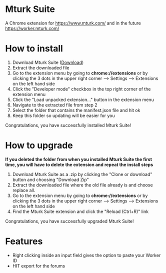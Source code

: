 # Mturk Suite
A Chrome extension for https://www.mturk.com/ and in the future https://worker.mturk.com/

# How to install
1. Download Mturk Suite ([Download](https://github.com/Kadauchi/mturk-suite/archive/master.zip))
2. Extract the downloaded file
3. Go to the extension menu by going to **chrome://extensions** or by clicking the 3 dots in the upper right corner --> Settings --> Extensions on the left hand side
4. Click the "Developer mode" checkbox in the top right corner of the extension menu
5. Click the "Load unpacked extension..." button in the extension menu
6. Navigate to the extracted file from step 2
7. Select the folder that contains the manifest.json file and hit ok
8. Keep this folder so updating will be easier for you

Congratulations, you have successfully installed Mturk Suite!

# How to upgrade
**If you deleted the folder from when you installed Mturk Suite the first time, you will have to delete the extension and repeat the install steps**

1. Download Mturk Suite as a .zip by clicking the "Clone or download" button and choosing "Download Zip" 
2. Extract the downloaded file where the old file already is and choose replace all.
3. Go to the extension menu by going to **chrome://extensions** or by clicking the 3 dots in the upper right corner --> Settings --> Extensions on the left hand side
4. Find the Mturk Suite extension and click the "Reload (Ctrl+R)" link

Congratulations, you have successfully upgraded Mturk Suite!

# Features
- Right clicking inside an input field gives the option to paste your Worker ID
- HIT export for the forums